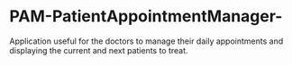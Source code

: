 # PAM-PatientAppointmentManager-
Application useful for the doctors to manage their daily appointments and displaying the current and next patients to treat.
